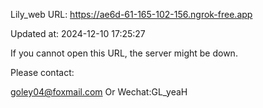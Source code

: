 Lily_web URL: https://ae6d-61-165-102-156.ngrok-free.app

Updated at: 2024-12-10 17:25:27

If you cannot open this URL, the server might be down.

Please contact: 

goley04@foxmail.com Or Wechat:GL_yeaH